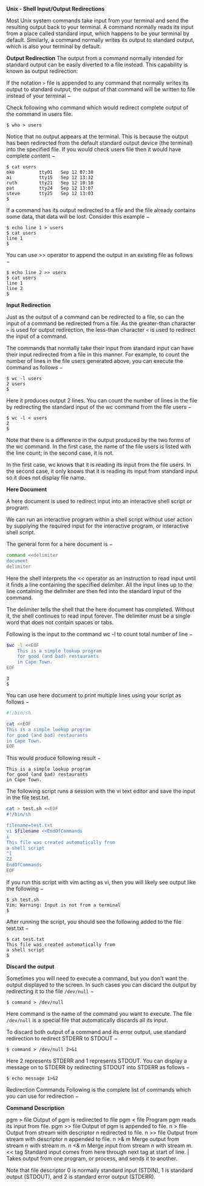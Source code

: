 **Unix - Shell Input/Output Redirections**

Most Unix system commands take input from your terminal and send the resulting output back to your terminal. A command normally reads its input from a place called standard input, which happens to be your terminal by default. Similarly, a command normally writes its output to standard output, which is also your terminal by default.

**Output Redirection**
The output from a command normally intended for standard output can be easily diverted to a file instead. This capability is known as output redirection:

If the notation `>` file is appended to any command that normally writes its output to standard output, the output of that command will be written to file instead of your terminal −

Check following who command which would redirect complete output of the command in users file.
```
$ who > users
```

Notice that no output appears at the terminal. This is because the output has been redirected from the default standard output device (the terminal) into the specified file. If you would check users file then it would have complete content −
```
$ cat users
oko         tty01   Sep 12 07:30
ai          tty15   Sep 12 13:32
ruth        tty21   Sep 12 10:10
pat         tty24   Sep 12 13:07
steve       tty25   Sep 12 13:03
$
```

If a command has its output redirected to a file and the file already contains some data, that data will be lost. Consider this example −
```
$ echo line 1 > users
$ cat users
line 1
$
```

You can use >> operator to append the output in an existing file as follows −
```
$ echo line 2 >> users
$ cat users
line 1
line 2
$
```

**Input Redirection**

Just as the output of a command can be redirected to a file, so can the input of a command be redirected from a file. As the greater-than character `>` is used for output redirection, the less-than character `<` is used to redirect the input of a command.

The commands that normally take their input from standard input can have their input redirected from a file in this manner. For example, to count the number of lines in the file users generated above, you can execute the command as follows −
```
$ wc -l users
2 users
$
```

Here it produces output 2 lines. You can count the number of lines in the file by redirecting the standard input of the wc command from the file users −
```
$ wc -l < users
2
$
```

Note that there is a difference in the output produced by the two forms of the wc command. In the first case, the name of the file users is listed with the line count; in the second case, it is not.

In the first case, wc knows that it is reading its input from the file users. In the second case, it only knows that it is reading its input from standard input so it does not display file name.

**Here Document**

A here document is used to redirect input into an interactive shell script or program.

We can run an interactive program within a shell script without user action by supplying the required input for the interactive program, or interactive shell script.

The general form for a here document is −
```bash
command <<delimiter
document
delimiter
```

Here the shell interprets the << operator as an instruction to read input until it finds a line containing the specified delimiter. All the input lines up to the line containing the delimiter are then fed into the standard input of the command.

The delimiter tells the shell that the here document has completed. Without it, the shell continues to read input forever. The delimiter must be a single word that does not contain spaces or tabs.

Following is the input to the command wc -l to count total number of line −
```bash
$wc -l <<EOF
	This is a simple lookup program
	for good (and bad) restaurants
	in Cape Town.
EOF
```

```
3
$
```

You can use here document to print multiple lines using your script as follows −
```bash
#!/bin/sh

cat <<EOF
This is a simple lookup program
for good (and bad) restaurants
in Cape Town.
EOF
```

This would produce following result −
```
This is a simple lookup program
for good (and bad) restaurants
in Cape Town.
```

The following script runs a session with the vi text editor and save the input in the file test.txt.
```bash
cat > test.sh <<EOF
#!/bin/sh

filename=test.txt
vi $filename <<EndOfCommands
i
This file was created automatically from
a shell script
^[
ZZ
EndOfCommands
EOF
```

If you run this script with vim acting as vi, then you will likely see output like the following −
```
$ sh test.sh
Vim: Warning: Input is not from a terminal
$
```

After running the script, you should see the following added to the file test.txt −
```
$ cat test.txt
This file was created automatically from
a shell script
$
```

**Discard the output**

Sometimes you will need to execute a command, but you don't want the output displayed to the screen. In such cases you can discard the output by redirecting it to the file `/dev/null` −
```
$ command > /dev/null
```

Here command is the name of the command you want to execute. The file `/dev/null` is a special file that automatically discards all its input.

To discard both output of a command and its error output, use standard redirection to redirect STDERR to STDOUT −
```
$ command > /dev/null 2>&1
```

Here 2 represents STDERR and 1 represents STDOUT. You can display a message on to STDERR by redirecting STDOUT into STDERR as follows −
```
$ echo message 1>&2
```

Redirection Commands
Following is the complete list of commands which you can use for redirection −

**Command	Description**

pgm > file	Output of pgm is redirected to file
pgm < file	Program pgm reads its input from file.
pgm >> file	Output of pgm is appended to file.
n > file	Output from stream with descriptor n redirected to file.
n >> file	Output from stream with descriptor n appended to file.
n >& m	Merge output from stream n with stream m.
n <& m	Merge input from stream n with stream m.
<< tag	Standard input comes from here through next tag at start of line.
|	Takes output from one program, or process, and sends it to another.

Note that file descriptor 0 is normally standard input (STDIN), 1 is standard output (STDOUT), and 2 is standard error output (STDERR).
